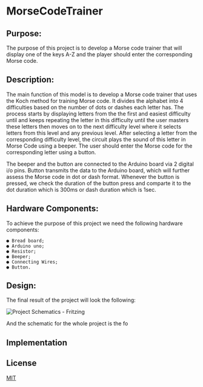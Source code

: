 # MorseCodeTrainer
## Purpose:

  The purpose of this project is to develop a Morse code trainer that will display one of
  the keys A-Z and the player should enter the corresponding Morse code.
 
## Description:

  The main function of this model is to develop a Morse code trainer that uses the Koch method for training Morse code. It divides the alphabet into 4 difficulties based on the number of dots or dashes each letter has. The process starts by displaying letters from the  the first and easiest difficulty until and keeps repeating the letter in this difficulty until the user masters these letters then moves on to the next difficulty level where it selects letters from this level and any previous level. After selecting a letter from the corresponding difficulty level, the circuit plays the sound of this letter in Morse Code using a beeper. The user should enter the Morse code for the corresponding letter using a button.
  
  The beeper and
   the button are connected to the Arduino board via 2 digital i/o pins. Button transmits the data
  to the Arduino board, which will further assess the Morse code in dot or dash format.
  Whenever the button is pressed, we check the duration of the button press and comparte it to the dot duration which is 300ms or dash duration which is 1sec.
  
## Hardware Components:

  To achieve the purpose of this project we need the following hardware components:
  
    ● Bread board;
    ● Arduino uno;
    ● Resistor;
    ● Beeper;
    ● Connecting Wires;
    ● Button.

## Design:

  The final result of the project will look the following:
  
  ![Project Schematics - Fritzing](https://i.imgur.com/Vr5dwgv.png)
  
  And the schematic for the whole project is the fo

## Implementation

## License
[MIT](https://choosealicense.com/licenses/mit/)

